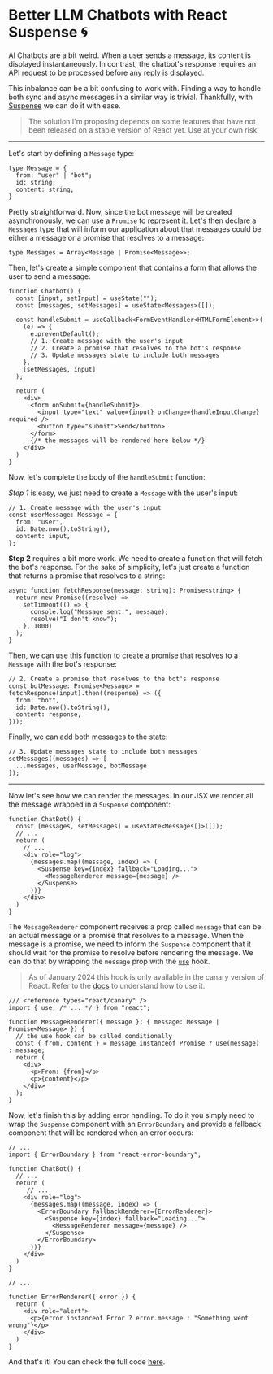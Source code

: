 # Better LLM Chatbots with React Suspense 🌀

AI Chatbots are a bit weird. When a user sends a message, its content is displayed instantaneously. In contrast, the chatbot's response requires an API request to be processed before any reply is displayed.

This inbalance can be a bit confusing to work with. Finding a way to handle both sync and async messages in a similar way is trivial. Thankfully, with [Suspense](https://react.dev/reference/react/Suspense) we can do it with ease.

> The solution I'm proposing depends on some features that have not been released on a stable version of React yet. Use at your own risk.

---

Let's start by defining a `Message` type:

```tsx
type Message = {
  from: "user" | "bot";
  id: string;
  content: string;
}
```

Pretty straightforward. Now, since the bot message will be created asynchronously, we can use a `Promise` to represent it. Let's then declare a `Messages` type that will inform our application about that messages could be either a message or a promise that resolves to a message:

```tsx
type Messages = Array<Message | Promise<Message>>;
```

Then, let's create a simple component that contains a form that allows the user to send a message:

```tsx
function Chatbot() {
  const [input, setInput] = useState("");
  const [messages, setMessages] = useState<Messages>([]);
  
  const handleSubmit = useCallback<FormEventHandler<HTMLFormElement>>(
    (e) => {
      e.preventDefault();
      // 1. Create message with the user's input
      // 2. Create a promise that resolves to the bot's response
      // 3. Update messages state to include both messages
    },
    [setMessages, input]
  );
  
  return (
    <div>
      <form onSubmit={handleSubmit}>
        <input type="text" value={input} onChange={handleInputChange} required />
        <button type="submit">Send</button>
      </form>
      {/* the messages will be rendered here below */}
    </div>
  )
}
```

Now, let's complete the body of the `handleSubmit` function:

*Step 1* is easy, we just need to create a `Message` with the user's input:

```tsx
// 1. Create message with the user's input
const userMessage: Message = {
  from: "user",
  id: Date.now().toString(),
  content: input,
};
```

**Step 2** requires a bit more work. We need to create a function that will fetch the bot's response. For the sake of simplicity, let's just create a function that returns a promise that resolves to a string:

```tsx
async function fetchResponse(message: string): Promise<string> {
  return new Promise((resolve) =>
    setTimeout(() => {
      console.log("Message sent:", message);
      resolve("I don't know");
    }, 1000)
  );
}
```

Then, we can use this function to create a promise that resolves to a `Message` with the bot's response:

```tsx
// 2. Create a promise that resolves to the bot's response
const botMessage: Promise<Message> = fetchResponse(input).then((response) => ({
  from: "bot",
  id: Date.now().toString(),
  content: response,
}));
```

Finally, we can add both messages to the state:

```tsx
// 3. Update messages state to include both messages
setMessages((messages) => [
  ...messages, userMessage, botMessage
]);
```

---

Now let's see how we can render the messages. In our JSX we render all the message wrapped in a `Suspense` component:

```tsx
function ChatBot() {
  const [messages, setMessages] = useState<Messages[]>([]);
  // ...
  return (
    // ...
    <div role="log">
      {messages.map((message, index) => (
        <Suspense key={index} fallback="Loading...">
          <MessageRenderer message={message} />
        </Suspense>
      ))}
    </div>
  )
}
```

The `MessageRenderer` component receives a prop called `message` that can be an actual message or a promise that resolves to a message. When the message is a promise, we need to inform the `Suspense` component that it should wait for the promise to resolve before rendering the message. We can do that by wrapping the `message` prop with the [`use`](https://react.dev/reference/react/use) hook.

> As of January 2024 this hook is only available in the canary version of React. Refer to the [docs](https://react.dev/reference/react/use) to understand how to use it.

```tsx
/// <reference types="react/canary" />
import { use, /* ... */ } from "react";

function MessageRenderer({ message }: { message: Message | Promise<Message> }) {
  // the use hook can be called conditionally
  const { from, content } = message instanceof Promise ? use(message) : message;
  return (
    <div>
      <p>From: {from}</p>
      <p>{content}</p>
    </div>
  );
}
```

Now, let's finish this by adding error handling. To do it you simply need to wrap the `Suspense` component with an `ErrorBoundary` and provide a fallback component that will be rendered when an error occurs:

```tsx
// ...
import { ErrorBoundary } from "react-error-boundary";

function ChatBot() {
  // ...
  return (
     // ...
    <div role="log">
      {messages.map((message, index) => (
        <ErrorBoundary fallbackRenderer={ErrorRenderer}>
          <Suspense key={index} fallback="Loading...">
            <MessageRenderer message={message} />
          </Suspense>
        </ErrorBoundary>
      ))}
    </div>
  )
}

// ...

function ErrorRenderer({ error }) {
  return (
    <div role="alert">
      <p>{error instanceof Error ? error.message : "Something went wrong"}</p>
    </div>
  )
}
```

And that's it! You can check the full code [here](https://github.com/fibonacid/react-suspence-chat-app/blob/main/src/App.tsx).
